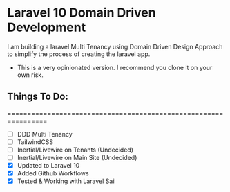 # Laravel 10 Domain Driven Development

I am building a laravel Multi Tenancy using Domain Driven Design Approach
to simplify the process of creating the laravel app.

- This is a very opinionated version. I recommend you clone it on your own risk.

## Things To Do:
================================================================
- [ ] DDD Multi Tenancy
- [ ] TailwindCSS
- [ ] Inertial/Livewire on Tenants (Undecided)
- [ ] Inertial/Livewire on Main Site (Undecided)
- [x] Updated to Laravel 10
- [x] Added Github Workflows
- [x] Tested & Working with Laravel Sail

